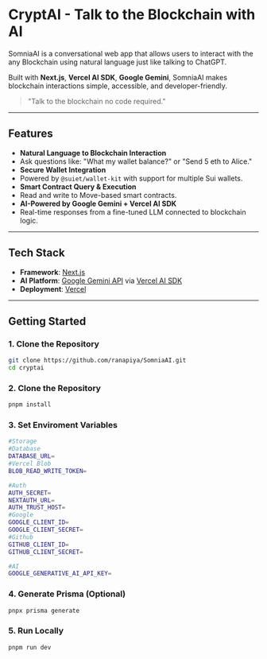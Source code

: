 # CryptAI - Talk to the  Blockchain with AI

SomniaAI is a conversational web app that allows users to interact with the any Blockchain using natural language  just like talking to ChatGPT.

Built with **Next.js**, **Vercel AI SDK**, **Google Gemini**, SomniaAI makes blockchain interactions simple, accessible, and developer-friendly.

> "Talk to the blockchain no code required."

---

##  Features

-  **Natural Language to Blockchain Interaction**
  - Ask questions like: "What my wallet balance?" or "Send 5 eth to Alice."
-  **Secure Wallet Integration**
  - Powered by `@suiet/wallet-kit` with support for multiple Sui wallets.
-  **Smart Contract Query & Execution**
  - Read and write to Move-based smart contracts.
-  **AI-Powered by Google Gemini + Vercel AI SDK**
  - Real-time responses from a fine-tuned LLM connected to blockchain logic.

---

##  Tech Stack

- **Framework**: [Next.js](https://nextjs.org)
- **AI Platform**: [Google Gemini API](https://ai.google.dev/) via [Vercel AI SDK](https://vercel.com/blog/introducing-vercel-ai-sdk)
- **Deployment**: [Vercel](https://vercel.com)

---

##  Getting Started

### 1. Clone the Repository

```bash
git clone https://github.com/ranapiya/SomniaAI.git
cd cryptai
```

### 2. Clone the Repository

```bash
pnpm install
```

### 3. Set Enviroment Variables
```bash
#Storage
#Database
DATABASE_URL=
#Vercel Blob
BLOB_READ_WRITE_TOKEN=

#Auth
AUTH_SECRET=
NEXTAUTH_URL=
AUTH_TRUST_HOST=
#Google
GOOGLE_CLIENT_ID=
GOOGLE_CLIENT_SECRET=
#Github
GITHUB_CLIENT_ID=
GITHUB_CLIENT_SECRET=

#AI
GOOGLE_GENERATIVE_AI_API_KEY=
```

### 4. Generate Prisma (Optional)
```bash
pnpx prisma generate
```

### 5. Run Locally
```bash
pnpm run dev
```
